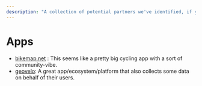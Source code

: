 ```yaml
---
description: "A collection of potential partners we've identified, if your app is on this list we haven't linked it up yet but would like to talk! \U0001F6B2"
---
```


# Apps

- [bikemap.net](https://www.bikemap.net/) : This seems like a pretty big cycling app with a sort of community-vibe.
- [geovelo](https://www.geovelo.fr/): A great app/ecosystem/platform that also collects some data on behalf of their users.